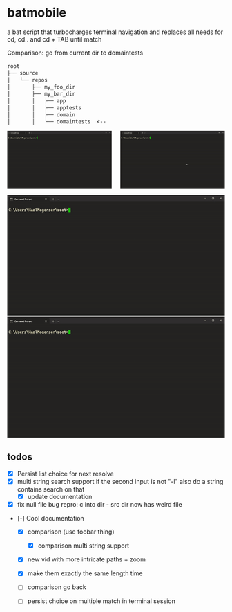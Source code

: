 # batmobile
a bat script that turbocharges terminal navigation and replaces all needs for cd, cd.. and cd + TAB until match

Comparison:
go from current dir to domaintests

```plaintext
root
├── source
│   └── repos
│       ├── my_foo_dir
│       ├── my_bar_dir
│       │   ├── app
│       │   ├── apptests
│       │   ├── domain
│       │   └── domaintests  <--
```

<div style="display: flex; justify-content: space-between;">
  <img src="./gifs/batmobile_navigate.gif" alt="Description" style="width: 48%;">
  <img src="./gifs/cd_navigate.gif" alt="Description" style="width: 48%;">
</div>

![using batmobile c.bat script](./gifs/batmobile_navigate.gif)
![using cd](./gifs/batmobile_navigate.gif)

## todos
- [X] Persist list choice for next resolve
- [X] multi string search support
 if the second input is not "-l" also do a string contains search on that
  - [X] update documentation
- [X] fix null file bug
 repro: c into dir - src dir now has weird file

- [-] Cool documentation
  - [X] comparison (use foobar thing)
    - [X] comparison multi string support
  - [X] new vid with more intricate paths + zoom
  - [X] make them exactly the same length time

  - [ ] comparison go back
  - [ ] persist choice on multiple match in terminal session


